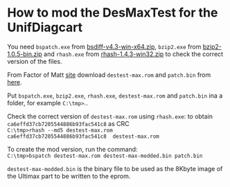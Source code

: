 # How to mod the DesMaxTest for the UnifDiagcart

You need `bspatch.exe` from [bsdiff-v4.3-win-x64.zip](https://github.com/reitowo/bsdiff-win/releases), `bzip2.exe` from [bzip2-1.0.5-bin.zip](https://gnuwin32.sourceforge.net/downlinks/bzip2-bin-zip.php) and `rhash.exe` from [rhash-1.4.3-win32.zip](https://sourceforge.net/projects/rhash/files/rhash/1.4.3/rhash-1.4.3-win32.zip/download) to check the correct version of the files.

From Factor of Matt [site](https://factorofmatt.com/destestmax-sl-download) download `destest-max.rom` and `patch.bin` from [here](./patch.bin). 

Put `bspatch.exe`, `bzip2.exe`, `rhash.exe`, `destest-max.rom` and `patch.bin` ina a folder, for example `C:\tmp>`..

Check the correct version of `destest-max.rom` using `rhash.exe`: to obtain `ca6effd37cb7205544886b93fac541c8` as CRC<br>
`C:\tmp>rhash --md5 destest-max.rom`<br>
`ca6effd37cb7205544886b93fac541c8  destest-max.rom`

To create the mod version, run the command:<br>
`C:\tmp>bspatch destest-max.rom destest-max-modded.bin patch.bin`

`destest-max-modded.bin` is the binary file to be used as the 8Kbyte image of the Ultimax part to be written to the eprom.
